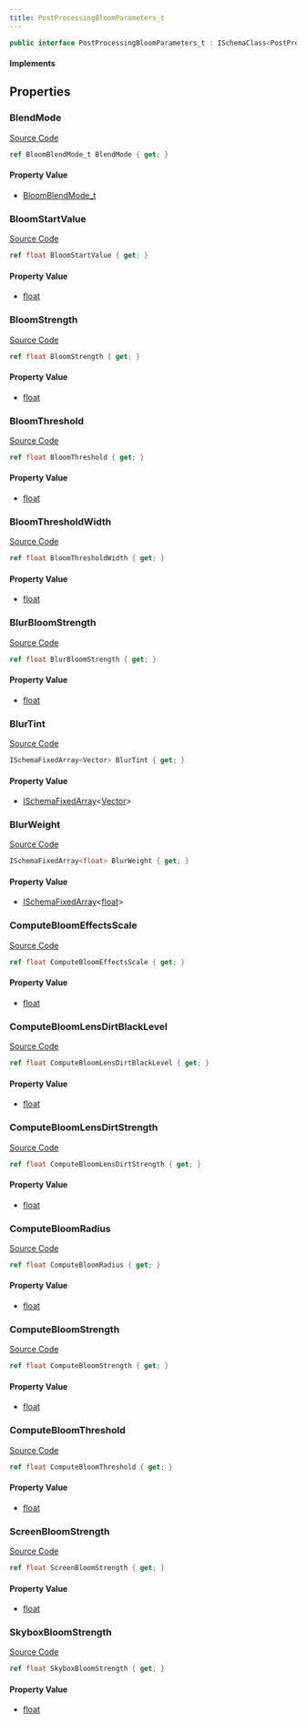 ```yaml
---
title: PostProcessingBloomParameters_t
---
```


```csharp
public interface PostProcessingBloomParameters_t : ISchemaClass<PostProcessingBloomParameters_t>, ISchemaField, ISchemaClass, INativeHandle
```

#### Implements

## Properties

### BlendMode

[Source Code](https://github.com/swiftly-solution/swiftlys2/blob/beta/managed/src/SwiftlyS2.Generated/Schemas/Interfaces/PostProcessingBloomParameters_t.cs#L16)

```csharp
ref BloomBlendMode_t BlendMode { get; }
```

#### Property Value

- [BloomBlendMode_t](/docs/api/shared/schemadefinitions/bloomblendmode_t)

### BloomStartValue

[Source Code](https://github.com/swiftly-solution/swiftlys2/blob/beta/managed/src/SwiftlyS2.Generated/Schemas/Interfaces/PostProcessingBloomParameters_t.cs#L30)

```csharp
ref float BloomStartValue { get; }
```

#### Property Value

- [float](https://learn.microsoft.com/dotnet/api/system.single)

### BloomStrength

[Source Code](https://github.com/swiftly-solution/swiftlys2/blob/beta/managed/src/SwiftlyS2.Generated/Schemas/Interfaces/PostProcessingBloomParameters_t.cs#L18)

```csharp
ref float BloomStrength { get; }
```

#### Property Value

- [float](https://learn.microsoft.com/dotnet/api/system.single)

### BloomThreshold

[Source Code](https://github.com/swiftly-solution/swiftlys2/blob/beta/managed/src/SwiftlyS2.Generated/Schemas/Interfaces/PostProcessingBloomParameters_t.cs#L24)

```csharp
ref float BloomThreshold { get; }
```

#### Property Value

- [float](https://learn.microsoft.com/dotnet/api/system.single)

### BloomThresholdWidth

[Source Code](https://github.com/swiftly-solution/swiftlys2/blob/beta/managed/src/SwiftlyS2.Generated/Schemas/Interfaces/PostProcessingBloomParameters_t.cs#L26)

```csharp
ref float BloomThresholdWidth { get; }
```

#### Property Value

- [float](https://learn.microsoft.com/dotnet/api/system.single)

### BlurBloomStrength

[Source Code](https://github.com/swiftly-solution/swiftlys2/blob/beta/managed/src/SwiftlyS2.Generated/Schemas/Interfaces/PostProcessingBloomParameters_t.cs#L22)

```csharp
ref float BlurBloomStrength { get; }
```

#### Property Value

- [float](https://learn.microsoft.com/dotnet/api/system.single)

### BlurTint

[Source Code](https://github.com/swiftly-solution/swiftlys2/blob/beta/managed/src/SwiftlyS2.Generated/Schemas/Interfaces/PostProcessingBloomParameters_t.cs#L46)

```csharp
ISchemaFixedArray<Vector> BlurTint { get; }
```

#### Property Value

- [ISchemaFixedArray](/docs/api/shared/schemas/ischemafixedarray-1)<[Vector](/docs/api/shared/natives/vector)>

### BlurWeight

[Source Code](https://github.com/swiftly-solution/swiftlys2/blob/beta/managed/src/SwiftlyS2.Generated/Schemas/Interfaces/PostProcessingBloomParameters_t.cs#L44)

```csharp
ISchemaFixedArray<float> BlurWeight { get; }
```

#### Property Value

- [ISchemaFixedArray](/docs/api/shared/schemas/ischemafixedarray-1)<[float](https://learn.microsoft.com/dotnet/api/system.single)>

### ComputeBloomEffectsScale

[Source Code](https://github.com/swiftly-solution/swiftlys2/blob/beta/managed/src/SwiftlyS2.Generated/Schemas/Interfaces/PostProcessingBloomParameters_t.cs#L38)

```csharp
ref float ComputeBloomEffectsScale { get; }
```

#### Property Value

- [float](https://learn.microsoft.com/dotnet/api/system.single)

### ComputeBloomLensDirtBlackLevel

[Source Code](https://github.com/swiftly-solution/swiftlys2/blob/beta/managed/src/SwiftlyS2.Generated/Schemas/Interfaces/PostProcessingBloomParameters_t.cs#L42)

```csharp
ref float ComputeBloomLensDirtBlackLevel { get; }
```

#### Property Value

- [float](https://learn.microsoft.com/dotnet/api/system.single)

### ComputeBloomLensDirtStrength

[Source Code](https://github.com/swiftly-solution/swiftlys2/blob/beta/managed/src/SwiftlyS2.Generated/Schemas/Interfaces/PostProcessingBloomParameters_t.cs#L40)

```csharp
ref float ComputeBloomLensDirtStrength { get; }
```

#### Property Value

- [float](https://learn.microsoft.com/dotnet/api/system.single)

### ComputeBloomRadius

[Source Code](https://github.com/swiftly-solution/swiftlys2/blob/beta/managed/src/SwiftlyS2.Generated/Schemas/Interfaces/PostProcessingBloomParameters_t.cs#L36)

```csharp
ref float ComputeBloomRadius { get; }
```

#### Property Value

- [float](https://learn.microsoft.com/dotnet/api/system.single)

### ComputeBloomStrength

[Source Code](https://github.com/swiftly-solution/swiftlys2/blob/beta/managed/src/SwiftlyS2.Generated/Schemas/Interfaces/PostProcessingBloomParameters_t.cs#L32)

```csharp
ref float ComputeBloomStrength { get; }
```

#### Property Value

- [float](https://learn.microsoft.com/dotnet/api/system.single)

### ComputeBloomThreshold

[Source Code](https://github.com/swiftly-solution/swiftlys2/blob/beta/managed/src/SwiftlyS2.Generated/Schemas/Interfaces/PostProcessingBloomParameters_t.cs#L34)

```csharp
ref float ComputeBloomThreshold { get; }
```

#### Property Value

- [float](https://learn.microsoft.com/dotnet/api/system.single)

### ScreenBloomStrength

[Source Code](https://github.com/swiftly-solution/swiftlys2/blob/beta/managed/src/SwiftlyS2.Generated/Schemas/Interfaces/PostProcessingBloomParameters_t.cs#L20)

```csharp
ref float ScreenBloomStrength { get; }
```

#### Property Value

- [float](https://learn.microsoft.com/dotnet/api/system.single)

### SkyboxBloomStrength

[Source Code](https://github.com/swiftly-solution/swiftlys2/blob/beta/managed/src/SwiftlyS2.Generated/Schemas/Interfaces/PostProcessingBloomParameters_t.cs#L28)

```csharp
ref float SkyboxBloomStrength { get; }
```

#### Property Value

- [float](https://learn.microsoft.com/dotnet/api/system.single)

